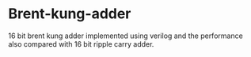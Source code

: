 # Brent-kung-adder
16 bit brent kung adder implemented using verilog and the performance also compared with 16 bit ripple carry adder. 
